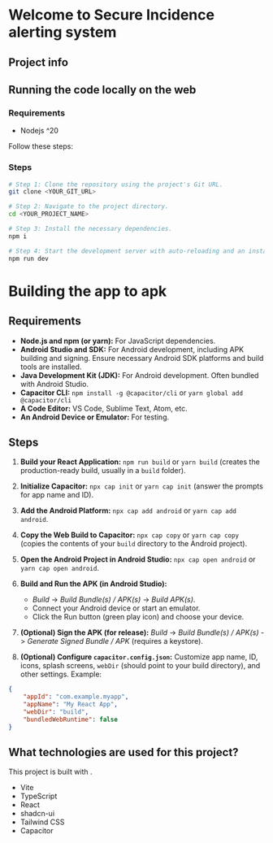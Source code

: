 # Welcome to Secure Incidence alerting system

## Project info

## Running the code locally on the web

### Requirements

- Nodejs ^20

Follow these steps:

### Steps

```sh
# Step 1: Clone the repository using the project's Git URL.
git clone <YOUR_GIT_URL>

# Step 2: Navigate to the project directory.
cd <YOUR_PROJECT_NAME>

# Step 3: Install the necessary dependencies.
npm i

# Step 4: Start the development server with auto-reloading and an instant preview.
npm run dev
```

# Building the app to apk

## Requirements

- **Node.js and npm (or yarn):** For JavaScript dependencies.
- **Android Studio and SDK:** For Android development, including APK building and signing. Ensure necessary Android SDK platforms and build tools are installed.
- **Java Development Kit (JDK):** For Android development. Often bundled with Android Studio.
- **Capacitor CLI:** `npm install -g @capacitor/cli` or `yarn global add @capacitor/cli`
- **A Code Editor:** VS Code, Sublime Text, Atom, etc.
- **An Android Device or Emulator:** For testing.

## Steps

1. **Build your React Application:** `npm run build` or `yarn build` (creates the production-ready build, usually in a `build` folder).

2. **Initialize Capacitor:** `npx cap init` or `yarn cap init` (answer the prompts for app name and ID).

3. **Add the Android Platform:** `npx cap add android` or `yarn cap add android`.

4. **Copy the Web Build to Capacitor:** `npx cap copy` or `yarn cap copy` (copies the contents of your `build` directory to the Android project).

5. **Open the Android Project in Android Studio:** `npx cap open android` or `yarn cap open android`.

6. **Build and Run the APK (in Android Studio):**

   - _Build_ -> _Build Bundle(s) / APK(s)_ -> _Build APK(s)_.
   - Connect your Android device or start an emulator.
   - Click the Run button (green play icon) and choose your device.

7. **(Optional) Sign the APK (for release):** _Build_ -> _Build Bundle(s) / APK(s)_ -> _Generate Signed Bundle / APK_ (requires a keystore).

8. **(Optional) Configure `capacitor.config.json`:** Customize app name, ID, icons, splash screens, `webDir` (should point to your build directory), and other settings. Example:

```json
{
	"appId": "com.example.myapp",
	"appName": "My React App",
	"webDir": "build",
	"bundledWebRuntime": false
}
```

## What technologies are used for this project?

This project is built with .

- Vite
- TypeScript
- React
- shadcn-ui
- Tailwind CSS
- Capacitor

```

```
